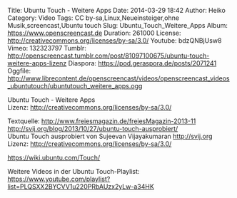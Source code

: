 Title: Ubuntu Touch - Weitere Apps
Date: 2014-03-29 18:42
Author: Heiko
Category: Video
Tags: CC by-sa,Linux,Neueinsteiger,ohne Musik,screencast,Ubuntu touch
Slug: Ubuntu_Touch_Weitere_Apps
Album: https://www.openscreencast.de
Duration: 261000
License: http://creativecommons.org/licenses/by-sa/3.0/
Youtube: bdzQNBjUsw8
Vimeo: 132323797
Tumblr: http://openscreencast.tumblr.com/post/81097100675/ubuntu-touch-weitere-apps-lizenz
Diaspora: https://pod.geraspora.de/posts/2071241
Oggfile: http://www.librecontent.de/openscreencast/videos/openscreencast_videos_ubuntutouch/ubuntutouch_weitere_apps.ogg

Ubuntu Touch - Weitere Apps  
Lizenz: <http://creativecommons.org/licenses/by-sa/3.0/>  
  
Textquelle: <http://www.freiesmagazin.de/freiesMagazin-2013-11>  
<http://svij.org/blog/2013/10/27/ubuntu-touch-ausprobiert/>  
Ubuntu Touch ausprobiert von Sujeevan Vijayakumaran <http://svij.org>  
Lizenz: <http://creativecommons.org/licenses/by-sa/3.0/>  
  
<https://wiki.ubuntu.com/Touch/>  
  
Weitere Videos in der Ubuntu Touch-Playlist:
<https://www.youtube.com/playlist?list=PLQSXX2BYCVV1u220PRbAUzx2yLw-a34HK>  
  

